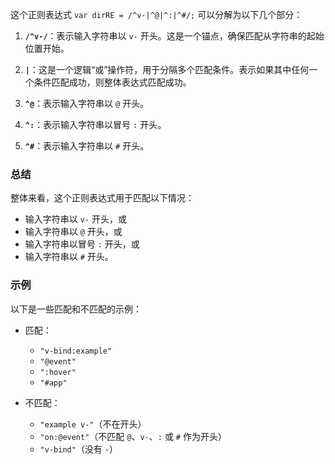 这个正则表达式 `var dirRE = /^v-|^@|^:|^#/;` 可以分解为以下几个部分：

1. **`/^v-/`**：表示输入字符串以 `v-` 开头。这是一个锚点，确保匹配从字符串的起始位置开始。

2. **`|`**：这是一个逻辑“或”操作符，用于分隔多个匹配条件。表示如果其中任何一个条件匹配成功，则整体表达式匹配成功。

3. **`^@`**：表示输入字符串以 `@` 开头。

4. **`^:`**：表示输入字符串以冒号 `:` 开头。

5. **`^#`**：表示输入字符串以 `#` 开头。

### 总结

整体来看，这个正则表达式用于匹配以下情况：

- 输入字符串以 `v-` 开头，或
- 输入字符串以 `@` 开头，或
- 输入字符串以冒号 `:` 开头，或
- 输入字符串以 `#` 开头。

### 示例

以下是一些匹配和不匹配的示例：

- 匹配：
  - `"v-bind:example"`
  - `"@event"`
  - `":hover"`
  - `"#app"`

- 不匹配：
  - `"example v-"`（不在开头）
  - `"on:@event"`（不匹配 `@`、`v-`、`:` 或 `#` 作为开头）
  - `"v-bind"`（没有 `-`）